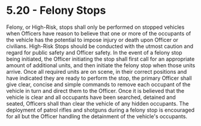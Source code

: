 # 5.20 - Felony Stops

Felony, or High-Risk, stops shall only be performed on stopped vehicles when Officers have reason to believe that one or more of the occupants of the vehicle has the potential to impose injury or death upon Officer or civilians. High-Risk Stops should be conducted with the utmost caution and regard for public safety and Officer safety. In the event of a felony stop being initiated, the Officer initiating the stop shall first call for an appropriate amount of additional units, and then initiate the felony stop when those units arrive. Once all required units are on scene, in their correct positions and have indicated they are ready to perform the stop, the primary Officer shall give clear, concise and simple commands to remove each occupant of the vehicle in turn and direct them to the Officer. Once it is believed that the vehicle is clear and all occupants have been searched, detained and seated, Officers shall than clear the vehicle of any hidden occupants. The deployment of patrol rifles and shotguns during a felony stop is encouraged for all but the Officer handling the detainment of the vehicle's occupants.
